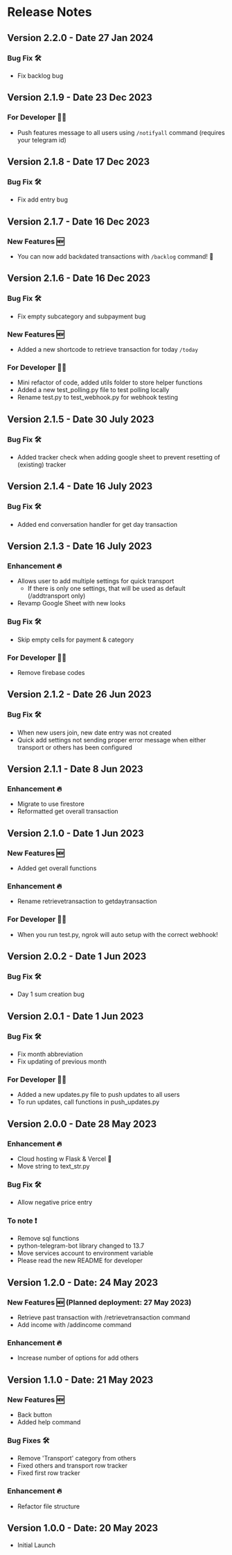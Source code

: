 # Release Notes
## Version 2.2.0 - Date 27 Jan 2024
### Bug Fix 🛠️
- Fix backlog bug

## Version 2.1.9 - Date 23 Dec 2023
### For Developer 🧑‍💻
- Push features message to all users using `/notifyall` command (requires your telegram id)

## Version 2.1.8 - Date 17 Dec 2023
### Bug Fix 🛠️
- Fix add entry bug

## Version 2.1.7 - Date 16 Dec 2023
### New Features 🆕
- You can now add backdated transactions with `/backlog` command! 🎉

## Version 2.1.6 - Date 16 Dec 2023
### Bug Fix 🛠️
- Fix empty subcategory and subpayment bug

### New Features 🆕
- Added a new shortcode to retrieve transaction for today `/today`

### For Developer 🧑‍💻
- Mini refactor of code, added utils folder to store helper functions
- Added a new test_polling.py file to test polling locally
- Rename test.py to test_webhook.py for webhook testing

## Version 2.1.5 - Date 30 July 2023
### Bug Fix 🛠️
- Added tracker check when adding google sheet to prevent resetting of (existing) tracker

## Version 2.1.4 - Date 16 July 2023
### Bug Fix 🛠️
- Added end conversation handler for get day transaction

## Version 2.1.3 - Date 16 July 2023
### Enhancement 🔥
- Allows user to add multiple settings for quick transport
   - If there is only one settings, that will be used as default (/addtransport only)
- Revamp Google Sheet with new looks

### Bug Fix 🛠️
- Skip empty cells for payment & category

### For Developer 🧑‍💻
- Remove firebase codes

## Version 2.1.2 - Date 26 Jun 2023
### Bug Fix 🛠️
- When new users join, new date entry was not created
- Quick add settings not sending proper error message when either transport or others has been configured

## Version 2.1.1 - Date 8 Jun 2023
### Enhancement 🔥
- Migrate to use firestore
- Reformatted get overall transaction

## Version 2.1.0 - Date 1 Jun 2023
### New Features 🆕
- Added get overall functions

### Enhancement 🔥
- Rename retrievetransaction to getdaytransaction

### For Developer 🧑‍💻
- When you run test.py, ngrok will auto setup with the correct webhook!

## Version 2.0.2 - Date 1 Jun 2023
### Bug Fix 🛠️
- Day 1 sum creation bug

## Version 2.0.1 - Date 1 Jun 2023
### Bug Fix 🛠️
- Fix month abbreviation
- Fix updating of previous month

### For Developer 🧑‍💻
- Added a new updates.py file to push updates to all users
- To run updates, call functions in push_updates.py

## Version 2.0.0 - Date 28 May 2023
### Enhancement 🔥
- Cloud hosting w Flask & Vercel 🎉
- Move string to text_str.py

### Bug Fix 🛠️
- Allow negative price entry

### To note ❗
- Remove sql functions
- python-telegram-bot library changed to 13.7
- Move services account to environment variable
- Please read the new README for developer

## Version 1.2.0 - Date: 24 May 2023
### New Features 🆕 (Planned deployment: 27 May 2023)
- Retrieve past transaction with /retrievetransaction command
- Add income with /addincome command

### Enhancement 🔥
- Increase number of options for add others

## Version 1.1.0 - Date: 21 May 2023
### New Features 🆕
- Back button
- Added help command

### Bug Fixes 🛠️
- Remove 'Transport' category from others
- Fixed others and transport row tracker
- Fixed first row tracker

### Enhancement 🔥
- Refactor file structure

## Version 1.0.0 - Date: 20 May 2023
- Initial Launch